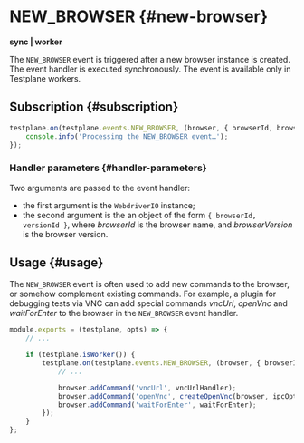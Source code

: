 # NEW_BROWSER {#new-browser}

**sync | worker**

The `NEW_BROWSER` event is triggered after a new browser instance is created. The event handler is executed synchronously. The event is available only in Testplane workers.

## Subscription {#subscription}

```javascript
testplane.on(testplane.events.NEW_BROWSER, (browser, { browserId, browserVersion }) => {
    console.info('Processing the NEW_BROWSER event…');
});
```

### Handler parameters {#handler-parameters}

Two arguments are passed to the event handler:
* the first argument is the `WebdriverIO` instance;
* the second argument is the an object of the form `{ browserId, versionId }`, where _browserId_ is the browser name, and _browserVersion_ is the browser version.

## Usage {#usage}

The `NEW_BROWSER` event is often used to add new commands to the browser, or somehow complement existing commands. For example, a plugin for debugging tests via VNC can add special commands _vncUrl_, _openVnc_ and _waitForEnter_ to the browser in the `NEW_BROWSER` event handler.

```javascript
module.exports = (testplane, opts) => {
    // ...

    if (testplane.isWorker()) {
        testplane.on(testplane.events.NEW_BROWSER, (browser, { browserId }) => {
            // ...

            browser.addCommand('vncUrl', vncUrlHandler);
            browser.addCommand('openVnc', createOpenVnc(browser, ipcOptions));
            browser.addCommand('waitForEnter', waitForEnter);
        });
    }
};
```
